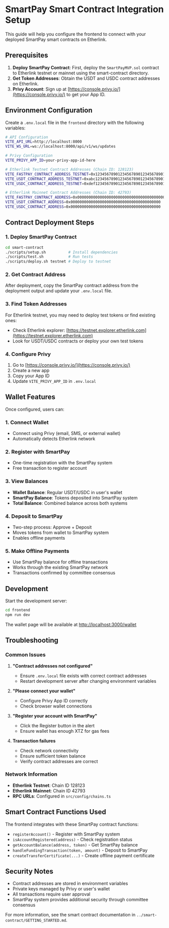 # SmartPay Smart Contract Integration Setup

This guide will help you configure the frontend to connect with your deployed SmartPay smart contracts on Etherlink.

## Prerequisites

1. **Deploy SmartPay Contract**: First, deploy the `SmartPayMVP.sol` contract to Etherlink testnet or mainnet using the smart-contract directory.
2. **Get Token Addresses**: Obtain the USDT and USDC contract addresses on Etherlink.
3. **Privy Account**: Sign up at [https://console.privy.io/](https://console.privy.io/) to get your App ID.

## Environment Configuration

Create a `.env.local` file in the `frontend` directory with the following variables:

```bash
# API Configuration
VITE_API_URL=http://localhost:8000
VITE_WS_URL=ws://localhost:8000/api/v1/ws/updates

# Privy Configuration
VITE_PRIVY_APP_ID=your-privy-app-id-here

# Etherlink Testnet Contract Addresses (Chain ID: 128123)
VITE_FASTPAY_CONTRACT_ADDRESS_TESTNET=0x1234567890123456789012345678901234567890
VITE_USDT_CONTRACT_ADDRESS_TESTNET=0xabc1234567890123456789012345678901234567890
VITE_USDC_CONTRACT_ADDRESS_TESTNET=0xdef1234567890123456789012345678901234567890

# Etherlink Mainnet Contract Addresses (Chain ID: 42793)
VITE_FASTPAY_CONTRACT_ADDRESS=0x0000000000000000000000000000000000000000
VITE_USDT_CONTRACT_ADDRESS=0x0000000000000000000000000000000000000000
VITE_USDC_CONTRACT_ADDRESS=0x0000000000000000000000000000000000000000
```

## Contract Deployment Steps

### 1. Deploy SmartPay Contract

```bash
cd smart-contract
./scripts/setup.sh          # Install dependencies
./scripts/test.sh           # Run tests
./scripts/deploy.sh testnet # Deploy to testnet
```

### 2. Get Contract Address

After deployment, copy the SmartPay contract address from the deployment output and update your `.env.local` file.

### 3. Find Token Addresses

For Etherlink testnet, you may need to deploy test tokens or find existing ones:

- Check Etherlink explorer: [https://testnet.explorer.etherlink.com](https://testnet.explorer.etherlink.com)
- Look for USDT/USDC contracts or deploy your own test tokens

### 4. Configure Privy

1. Go to [https://console.privy.io/](https://console.privy.io/)
2. Create a new app
3. Copy your App ID
4. Update `VITE_PRIVY_APP_ID` in `.env.local`

## Wallet Features

Once configured, users can:

### 1. **Connect Wallet**
- Connect using Privy (email, SMS, or external wallet)
- Automatically detects Etherlink network

### 2. **Register with SmartPay**
- One-time registration with the SmartPay system
- Free transaction to register account

### 3. **View Balances**
- **Wallet Balance**: Regular USDT/USDC in user's wallet
- **SmartPay Balance**: Tokens deposited into SmartPay system
- **Total Balance**: Combined balance across both systems

### 4. **Deposit to SmartPay**
- Two-step process: Approve + Deposit
- Moves tokens from wallet to SmartPay system
- Enables offline payments

### 5. **Make Offline Payments**
- Use SmartPay balance for offline transactions
- Works through the existing SmartPay network
- Transactions confirmed by committee consensus

## Development

Start the development server:

```bash
cd frontend
npm run dev
```

The wallet page will be available at [http://localhost:3000/wallet](http://localhost:3000/wallet)

## Troubleshooting

### Common Issues

1. **"Contract addresses not configured"**
   - Ensure `.env.local` file exists with correct contract addresses
   - Restart development server after changing environment variables

2. **"Please connect your wallet"**
   - Configure Privy App ID correctly
   - Check browser wallet connections

3. **"Register your account with SmartPay"**
   - Click the Register button in the alert
   - Ensure wallet has enough XTZ for gas fees

4. **Transaction failures**
   - Check network connectivity
   - Ensure sufficient token balance
   - Verify contract addresses are correct

### Network Information

- **Etherlink Testnet**: Chain ID 128123
- **Etherlink Mainnet**: Chain ID 42793
- **RPC URLs**: Configured in `src/config/chains.ts`

## Smart Contract Functions Used

The frontend integrates with these SmartPay contract functions:

- `registerAccount()` - Register with SmartPay system
- `isAccountRegistered(address)` - Check registration status  
- `getAccountBalance(address, token)` - Get SmartPay balance
- `handleFundingTransaction(token, amount)` - Deposit to SmartPay
- `createTransferCertificate(...)` - Create offline payment certificate

## Security Notes

- Contract addresses are stored in environment variables
- Private keys managed by Privy or user's wallet
- All transactions require user approval
- SmartPay system provides additional security through committee consensus

For more information, see the smart contract documentation in `../smart-contract/GETTING_STARTED.md`. 